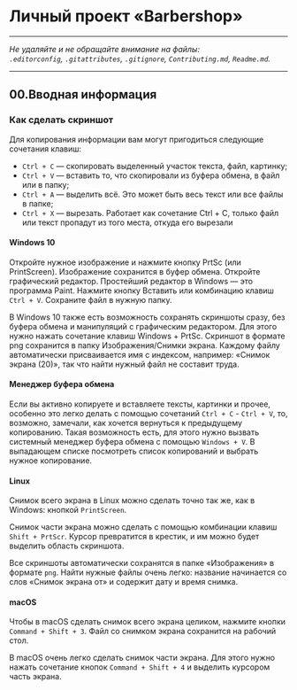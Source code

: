 # Личный проект «Barbershop»

---

_Не удаляйте и не обращайте внимание на файлы:_<br>
_`.editorconfig`, `.gitattributes`, `.gitignore`, `Contributing.md`, `Readme.md`._

---

## 00.Вводная информация

### Как сделать скриншот

Для копирования информации вам могут пригодиться следующие сочетания клавиш:

- `Ctrl + C` — скопировать выделенный участок текста, файл, картинку;
- `Ctrl + V` — вставить то, что скопировали из буфера обмена, в файл или в папку;
- `Ctrl + A` — выделить всё. Это может быть весь текст или все файлы в папке;
- `Ctrl + X` — вырезать. Работает как сочетание Ctrl + C, только файл или текст пропадут из того места, откуда его вырезали

#### Windows 10

Откройте нужное изображение и нажмите кнопку PrtSc (или PrintScreen). Изображение сохранится в буфер обмена.
Откройте графический редактор. Простейший редактор в Windows — это программа Paint. Нажмите кнопку Вставить или комбинацию клавиш `Ctrl + V`.
Сохраните файл в нужную папку.

В Windows 10 также есть возможность сохранять скриншоты сразу, без буфера обмена и манипуляций с графическим редактором. Для этого нужно нажать сочетание клавиш Windows + PrtSc. Скриншот в формате png сохранится в папку Изображения/Снимки экрана. Каждому файлу автоматически присваивается имя с индексом, например: «Снимок экрана (20)», так что найти нужный файл не составит труда.

#### Менеджер буфера обмена

Если вы активно копируете и вставляете тексты, картинки и прочее, особенно это легко делать с помощью сочетаний `Ctrl + C` - `Ctrl + V`, то, возможно, замечали, как хочется вернуться к предыдущему копированию. Такая возможность есть, для этого нужно вызвать системный менеджер буфера обмена с помощью `Windows + V`. В выпадающем списке посмотреть список копирований и выбрать нужное копирование.

#### Linux

Снимок всего экрана в Linux можно сделать точно так же, как в Windows: кнопкой `PrintScreen`.

Снимок части экрана можно сделать с помощью комбинации клавиш `Shift + PrtScr`. Курсор превратится в крестик, и им можно будет выделить область скриншота.

Все скриншоты автоматически сохранятся в папке «Изображения» в формате `png`. Найти нужные файлы очень легко: название начинается со слов «Снимок экрана от» и содержит дату и время снимка.

#### macOS

Чтобы в macOS сделать снимок всего экрана целиком, нажмите кнопки `Command + Shift + 3`. Файл со снимком экрана сохранится на рабочий стол.

В macOS очень легко сделать снимок части экрана. Для этого нужно нажать сочетание кнопок `Command + Shift + 4` и выделить курсором часть экрана.
